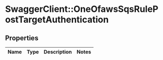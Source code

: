 # SwaggerClient::OneOfawsSqsRulePostTargetAuthentication

## Properties
Name | Type | Description | Notes
------------ | ------------- | ------------- | -------------

